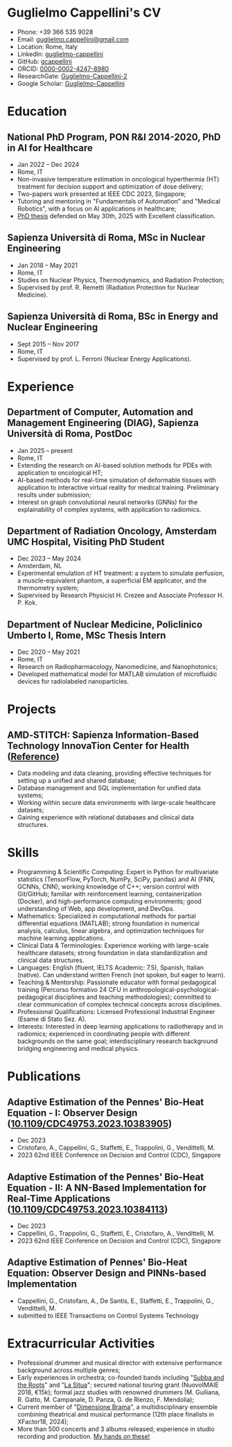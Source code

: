 # Guglielmo Cappellini's CV

- Phone: +39 366 535 9028
- Email: [guglielmo.cappellini@gmail.com](mailto:guglielmo.cappellini@gmail.com)
- Location: Rome, Italy
- LinkedIn: [guglielmo-cappellini](https://linkedin.com/in/guglielmo-cappellini)
- GitHub: [gcappellini](https://github.com/gcappellini)
- ORCID: [0000-0002-4247-8980](https://orcid.org/0000-0002-4247-8980)
- ResearchGate: [Guglielmo-Cappellini-2](https://researchgate.net/profile/Guglielmo-Cappellini-2)
- Google Scholar: [Guglielmo-Cappellini](https://scholar.google.com/citations?user=Guglielmo-Cappellini)


# Education

## National PhD Program, PON R&I 2014-2020, PhD in AI for Healthcare

- Jan 2022 – Dec 2024
- Rome, IT
- Non-invasive temperature estimation in oncological hyperthermia (HT) treatment for decision support and optimization of dose delivery;
- Two-papers work presented at IEEE CDC 2023, Singapore;
- Tutoring and mentoring in "Fundamentals of Automation" and "Medical Robotics", with a focus on AI applications in healthcare;
- [PhD thesis](https://hdl.handle.net/11573/1740410) defended on May 30th, 2025 with Excellent classification.

## Sapienza Università di Roma, MSc in Nuclear Engineering

- Jan 2018 – May 2021
- Rome, IT
- Studies on Nuclear Physics, Thermodynamics, and Radiation Protection;
- Supervised by prof. R. Remetti (Radiation Protection for Nuclear Medicine).

## Sapienza Università di Roma, BSc in Energy and Nuclear Engineering

- Sept 2015 – Nov 2017
- Rome, IT
- Supervised by prof. L. Ferroni (Nuclear Energy Applications).

# Experience

## Department of Computer, Automation and Management Engineering (DIAG), Sapienza Università di Roma, PostDoc

- Jan 2025 – present
- Rome, IT
- Extending the research on AI-based solution methods for PDEs with application to oncological HT;
- AI-based methods for real-time simulation of deformable tissues with application to interactive virtual reality for medical training. Preliminary results under submission;
- Interest on graph convolutional neural networks (GNNs) for the explainability of complex systems, with application to radiomics.

## Department of Radiation Oncology, Amsterdam UMC Hospital, Visiting PhD Student

- Dec 2023 – May 2024
- Amsterdam, NL
- Experimental emulation of HT treatment: a system to simulate perfusion, a muscle-equivalent phantom, a superficial EM applicator, and the thermometry system;
- Supervised by Research Physicist H. Crezee and Associate Professor H. P. Kok.

## Department of Nuclear Medicine, Policlinico Umberto I, Rome, MSc Thesis Intern

- Dec 2020 – May 2021
- Rome, IT
- Research on Radiopharmacology, Nanomedicine, and Nanophotonics;
- Developed mathematical model for MATLAB simulation of microfluidic devices for radiolabeled nanoparticles.

# Projects

## AMD‑STITCH: Sapienza Information-Based Technology InnovaTion Center for Health ([Reference](https://doi.org/10.1007/s42979-024-02757-w))

- Data modeling and data cleaning, providing effective techniques for setting up a unified and shared database;
- Database management and SQL implementation for unified data systems;
- Working within secure data environments with large-scale healthcare datasets;
- Gaining experience with relational databases and clinical data structures.

# Skills

- Programming & Scientific Computing: Expert in Python for multivariate statistics (TensorFlow, PyTorch, NumPy, SciPy, pandas) and AI (FNN, GCNNs, CNN); working knowledge of C++; version control with Git/GitHub; familiar with reinforcement learning, containerization (Docker), and high-performance computing environments; good understanding of Web, app development, and DevOps.
- Mathematics: Specialized in computational methods for partial differential equations (MATLAB); strong foundation in numerical analysis, calculus, linear algebra, and optimization techniques for machine learning applications.
- Clinical Data & Terminologies: Experience working with large-scale healthcare datasets; strong foundation in data standardization and clinical data structures.
- Languages: English (fluent, IELTS Academic: 7.5), Spanish, Italian (native). Can understand written French (not spoken, but eager to learn).
- Teaching & Mentorship: Passionate educator with formal pedagogical training (Percorso formativo 24 CFU in anthropological-psychological-pedagogical disciplines and teaching methodologies); committed to clear communication of complex technical concepts across disciplines.
- Professional Qualifications: Licensed Professional Industrial Engineer (Esame di Stato Sez. A).
- Interests: Interested in deep learning applications to radiotherapy and in radiomics; experienced in coordinating people with different backgrounds on the same goal; interdisciplinary research background bridging engineering and medical physics.
# Publications

## Adaptive Estimation of the Pennes' Bio-Heat Equation - I: Observer Design ([10.1109/CDC49753.2023.10383905](https://doi.org/10.1109/CDC49753.2023.10383905))
- Dec 2023
- Cristofaro, A., Cappellini, G., Staffetti, E., Trappolini, G., Vendittelli, M.
- 2023 62nd IEEE Conference on Decision and Control (CDC), Singapore

## Adaptive Estimation of the Pennes' Bio-Heat Equation - II: A NN-Based Implementation for Real-Time Applications ([10.1109/CDC49753.2023.10384113](https://doi.org/10.1109/CDC49753.2023.10384113))
- Dec 2023
- Cappellini, G., Trappolini, G., Staffetti, E., Cristofaro, A., Vendittelli, M.
- 2023 62nd IEEE Conference on Decision and Control (CDC), Singapore

## Adaptive Estimation of Pennes' Bio-Heat Equation: Observer Design and PINNs-based Implementation 
- Cappellini, G., Cristofaro, A., De Santis, E., Staffetti, E., Trappolini, G., Vendittelli, M.
- submitted to IEEE Transactions on Control Systems Technology

# Extracurricular Activities

- Professional drummer and musical director with extensive performance background across multiple genres;
- Early experiences in orchestra; co-founded bands including "[Subba and the Roots](https://open.spotify.com/artist/46X75UZxkrPJP2i1QDS4Cj?si=aldenDhPSReEZyBCH509Cw)" and "[La Situa](https://open.spotify.com/artist/5HhqNWiVXIimZrNwYLQ2FV?si=sJqBMnANQUS5EiWF8GO1oA)"; secured national touring grant (NuovoIMAIE 2018, €15k); formal jazz studies with renowned drummers (M. Guiliana, R. Gatto, M. Campanale, D. Panza, G. de Rienzo, F. Mendolia);
- Current member of "[Dimensione Brama](https://www.instagram.com/dimensionebrama/)", a multidisciplinary ensemble combining theatrical and musical performance (12th place finalists in XFactor18, 2024);
- More than 500 concerts and 3 albums released; experience in studio recording and production. [My hands on these!](https://open.spotify.com/playlist/56lRBoaSfyJIFBDWltWv4t?si=e98c19efefb94af7)
